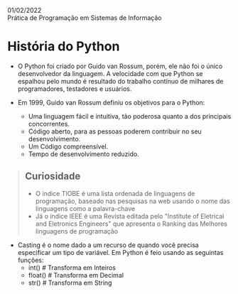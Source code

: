 01/02/2022 <br>
Prática de Programação em Sistemas de Informação

# História do Python
- O Python foi criado por Guido van Rossum, porém, ele não foi o único desenvolvedor da linguagem. A velocidade com que Python se espalhou pelo mundo é resultado do trabalho contínuo de milhares de programadores, testadores e usuários.
	
- Em 1999, Guido van Rossum definiu os objetivos para o Python:
	- Uma linguagem fácil e intuitiva, tão poderosa quanto a dos principais concorrentes.
	- Código aberto, para as pessoas poderem contribuir no seu desenvolvimento.
	- Um Código compreensível.
	- Tempo de desenvolvimento reduzido.

>## Curiosidade
>- O índice TIOBE é uma lista ordenada de linguagens de programação, baseado nas pesquisas na web usando o nome das linguagens como a palavra-chave
>- Já o índice IEEE é uma Revista editada pelo "Institute of Eletrical and Eletronics Engineers" que apresenta o Ranking das Melhores linguagens de programação

- Casting é o nome dado a um recurso de quando você precisa especificar um tipo de variável. Em Python é feio usando as seguintas funções:
	- int() # Transforma em Inteiros
	- float() # Transforma em Decimal
	- str() # Transforma em String
